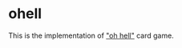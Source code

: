 ohell
=====

This is the implementation of ["oh hell"](http://en.wikipedia.org/wiki/Oh_Hell) card game.
